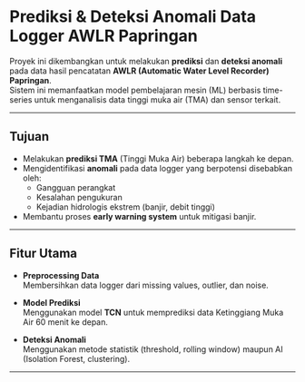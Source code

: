 # Prediksi & Deteksi Anomali Data Logger AWLR Papringan

Proyek ini dikembangkan untuk melakukan **prediksi** dan **deteksi anomali** pada data hasil pencatatan **AWLR (Automatic Water Level Recorder) Papringan**.  
Sistem ini memanfaatkan model pembelajaran mesin (ML) berbasis time-series untuk menganalisis data tinggi muka air (TMA) dan sensor terkait.

---

## Tujuan
- Melakukan **prediksi TMA** (Tinggi Muka Air) beberapa langkah ke depan.
- Mengidentifikasi **anomali** pada data logger yang berpotensi disebabkan oleh:
  - Gangguan perangkat
  - Kesalahan pengukuran
  - Kejadian hidrologis ekstrem (banjir, debit tinggi)
- Membantu proses **early warning system** untuk mitigasi banjir.

---

## Fitur Utama
- **Preprocessing Data**  
  Membersihkan data logger dari missing values, outlier, dan noise.

- **Model Prediksi**  
  Menggunakan model **TCN**  untuk memprediksi data Ketinggiang Muka Air 60 menit ke depan.

- **Deteksi Anomali**  
  Menggunakan metode statistik (threshold, rolling window) maupun AI (Isolation Forest, clustering).

---
